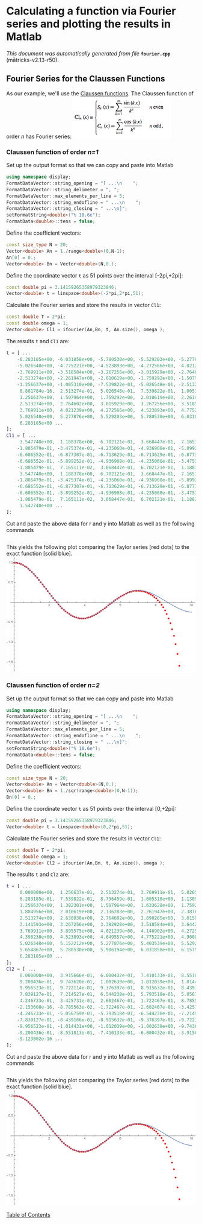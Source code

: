 
# Calculating a function via Fourier series and plotting the results in Matlab
_This document was automatically generated from file_ **`fourier.cpp`** (mātricks-v2.13-r50).

## Fourier Series for the Claussen Functions
As our example, we'll use the [Claussen functions](http://mathworld.wolfram.com/ClausenFunction.html). The Claussen function of order _n_ has Fourier series: 
![Claussen Functions](ClaussenDefinition.PNG)
### Claussen function of order _n=1_


Set up the output format so that we can copy and paste into Matlab
```C++
using namespace display;
FormatDataVector::string_opening = "[ ...\n    ";
FormatDataVector::string_delimeter = ", ";
FormatDataVector::max_elements_per_line = 5;
FormatDataVector::string_endofline = " ...\n    ";
FormatDataVector::string_closing = " ...\n]";
setFormatString<double>("% 10.6e");
FormatData<double>::tens = false;
```

Define the coefficient vectors: 

```C++
const size_type N = 20;
Vector<double> An = 1./range<double>(0,N-1);
An[0] = 0.;
Vector<double> Bn = Vector<double>(N,0.);
```

Define the coordinate vector `t` as 51 points over the interval [-2pi,+2pi]: 

```C++
const double pi = 3.14159265358979323846;
Vector<double> t = linspace<double>(-2*pi,2*pi,51);
```

Calculate the Fourier series and store the results in vector `Cl1`: 

```C++
const double T = 2*pi;
const double omega = 1;
Vector<double> Cl1 = ifourier(An,Bn, t, An.size(), omega );
```

The results `t` and `Cl1` are:

```Matlab
t = [ ...
    -6.283185e+00, -6.031858e+00, -5.780530e+00, -5.529203e+00, -5.277876e+00,  ...
    -5.026548e+00, -4.775221e+00, -4.523893e+00, -4.272566e+00, -4.021239e+00,  ...
    -3.769911e+00, -3.518584e+00, -3.267256e+00, -3.015929e+00, -2.764602e+00,  ...
    -2.513274e+00, -2.261947e+00, -2.010619e+00, -1.759292e+00, -1.507964e+00,  ...
    -1.256637e+00, -1.005310e+00, -7.539822e-01, -5.026548e-01, -2.513274e-01,  ...
     8.881784e-16,  2.513274e-01,  5.026548e-01,  7.539822e-01,  1.005310e+00,  ...
     1.256637e+00,  1.507964e+00,  1.759292e+00,  2.010619e+00,  2.261947e+00,  ...
     2.513274e+00,  2.764602e+00,  3.015929e+00,  3.267256e+00,  3.518584e+00,  ...
     3.769911e+00,  4.021239e+00,  4.272566e+00,  4.523893e+00,  4.775221e+00,  ...
     5.026548e+00,  5.277876e+00,  5.529203e+00,  5.780530e+00,  6.031858e+00,  ...
     6.283185e+00 ...
]; 
Cl1 = [ ...
     3.547740e+00,  1.188378e+00,  6.702121e-01,  3.668447e-01,  7.165111e-02,  ...
    -1.885479e-01, -3.475374e-01, -4.235060e-01, -4.936908e-01, -5.899252e-01,  ...
    -6.686552e-01, -6.877307e-01, -6.713629e-01, -6.713629e-01, -6.877307e-01,  ...
    -6.686552e-01, -5.899252e-01, -4.936908e-01, -4.235060e-01, -3.475374e-01,  ...
    -1.885479e-01,  7.165111e-02,  3.668447e-01,  6.702121e-01,  1.188378e+00,  ...
     3.547740e+00,  1.188378e+00,  6.702121e-01,  3.668447e-01,  7.165111e-02,  ...
    -1.885479e-01, -3.475374e-01, -4.235060e-01, -4.936908e-01, -5.899252e-01,  ...
    -6.686552e-01, -6.877307e-01, -6.713629e-01, -6.713629e-01, -6.877307e-01,  ...
    -6.686552e-01, -5.899252e-01, -4.936908e-01, -4.235060e-01, -3.475374e-01,  ...
    -1.885479e-01,  7.165111e-02,  3.668447e-01,  6.702121e-01,  1.188378e+00,  ...
     3.547740e+00 ...
]; 
```
Cut and paste the above data for r and y into Matlab as well as the following commands

```Matlab
```
This yields the following plot comparing the Taylor series [red dots] to the exact function [solid blue].
![Taylor Series for Jo(r)](BesselTaylorSeries.png)
### Claussen function of order _n=2_


Set up the output format so that we can copy and paste into Matlab
```C++
using namespace display;
FormatDataVector::string_opening = "[ ...\n    ";
FormatDataVector::string_delimeter = ", ";
FormatDataVector::max_elements_per_line = 5;
FormatDataVector::string_endofline = " ...\n    ";
FormatDataVector::string_closing = " ...\n]";
setFormatString<double>("% 10.6e");
FormatData<double>::tens = false;
```

Define the coefficient vectors: 

```C++
const size_type N = 20;
Vector<double> An = Vector<double>(N,0.);
Vector<double> Bn = 1./sqr(range<double>(0,N-1));
Bn[0] = 0.;
```

Define the coordinate vector `t` as 51 points over the interval [0,+2pi]: 

```C++
const double pi = 3.14159265358979323846;
Vector<double> t = linspace<double>(0,2*pi,51);
```

Calculate the Fourier series and store the results in vector `Cl1`: 

```C++
const double T = 2*pi;
const double omega = 1;
Vector<double> Cl2 = ifourier(An,Bn, t, An.size(), omega );
```

The results `t` and `Cl2` are:

```Matlab
t = [ ...
     0.000000e+00,  1.256637e-01,  2.513274e-01,  3.769911e-01,  5.026548e-01,  ...
     6.283185e-01,  7.539822e-01,  8.796459e-01,  1.005310e+00,  1.130973e+00,  ...
     1.256637e+00,  1.382301e+00,  1.507964e+00,  1.633628e+00,  1.759292e+00,  ...
     1.884956e+00,  2.010619e+00,  2.136283e+00,  2.261947e+00,  2.387610e+00,  ...
     2.513274e+00,  2.638938e+00,  2.764602e+00,  2.890265e+00,  3.015929e+00,  ...
     3.141593e+00,  3.267256e+00,  3.392920e+00,  3.518584e+00,  3.644247e+00,  ...
     3.769911e+00,  3.895575e+00,  4.021239e+00,  4.146902e+00,  4.272566e+00,  ...
     4.398230e+00,  4.523893e+00,  4.649557e+00,  4.775221e+00,  4.900885e+00,  ...
     5.026548e+00,  5.152212e+00,  5.277876e+00,  5.403539e+00,  5.529203e+00,  ...
     5.654867e+00,  5.780530e+00,  5.906194e+00,  6.031858e+00,  6.157522e+00,  ...
     6.283185e+00 ...
]; 
Cl2 = [ ...
     0.000000e+00,  3.915666e-01,  6.000432e-01,  7.410133e-01,  8.551813e-01,  ...
     9.200436e-01,  9.743620e-01,  1.002639e+00,  1.012039e+00,  1.014431e+00,  ...
     9.956523e-01,  9.722114e-01,  9.376397e-01,  8.915632e-01,  8.439166e-01,  ...
     7.839127e-01,  7.214527e-01,  6.544238e-01,  5.793518e-01,  5.056759e-01,  ...
     4.246733e-01,  3.425731e-01,  2.602467e-01,  1.722467e-01,  8.785563e-02,  ...
    -2.153608e-16, -8.785563e-02, -1.722467e-01, -2.602467e-01, -3.425731e-01,  ...
    -4.246733e-01, -5.056759e-01, -5.793518e-01, -6.544238e-01, -7.214527e-01,  ...
    -7.839127e-01, -8.439166e-01, -8.915632e-01, -9.376397e-01, -9.722114e-01,  ...
    -9.956523e-01, -1.014431e+00, -1.012039e+00, -1.002639e+00, -9.743620e-01,  ...
    -9.200436e-01, -8.551813e-01, -7.410133e-01, -6.000432e-01, -3.915666e-01,  ...
    -9.123002e-16 ...
]; 
```
Cut and paste the above data for r and y into Matlab as well as the following commands

```Matlab
```
This yields the following plot comparing the Taylor series [red dots] to the exact function [solid blue].
![Taylor Series for Jo(r)](BesselTaylorSeries.png)

[Table of Contents](README.md)
